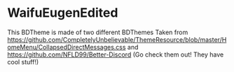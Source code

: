 # WaifuEugenEdited
This BDTheme is made of two different BDThemes
Taken from https://github.com/CompletelyUnbelievable/ThemeResource/blob/master/HomeMenu/CollapsedDirectMessages.css and 
https://github.com/NFLD99/Better-Discord (Go check them out! They have cool stuff!)
